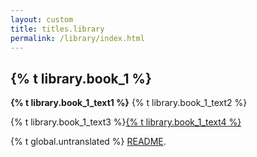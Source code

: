 ```yaml
---
layout: custom
title: titles.library
permalink: /library/index.html
---
```

<div class="about-monero">
    <section class="container">
        <div class="row">
            <div class="full col-xs-12">
                <div class="info-block text-adapt">
                    <div class="row center-xs">
                        <div class="col">
                            <h2>{% t library.book_1 %}</h2>
                        </div>
                    </div>
                    <div>
                        <p><strong>{% t library.book_1_text1 %}</strong> {% t library.book_1_text2 %}</p>
                        <p>{% t library.book_1_text3 %}<a href="/library/zero-to-monero-1-0-0.pdf">{% t library.book_1_text4 %}</a></p>
                    </div>
                </div>
            </div>
        </div>
    </section>
</div>

<div class="untranslated {% t about.translated %}">
    <p>{% t global.untranslated %} <a class="untranslated-link" href="https://github.com/monero-project/monero-site/blob/master/README.md">README</a>.</p>
</div>
